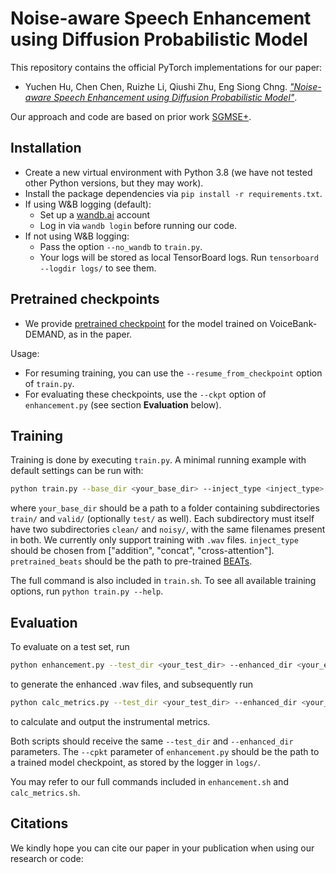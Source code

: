 # Noise-aware Speech Enhancement using Diffusion Probabilistic Model

This repository contains the official PyTorch implementations for our paper:

- Yuchen Hu, Chen Chen, Ruizhe Li, Qiushi Zhu, Eng Siong Chng. [*"Noise-aware Speech Enhancement using Diffusion Probabilistic Model"*]().

Our approach and code are based on prior work [SGMSE+](https://github.com/sp-uhh/sgmse).


## Installation

- Create a new virtual environment with Python 3.8 (we have not tested other Python versions, but they may work).
- Install the package dependencies via `pip install -r requirements.txt`.
- If using W&B logging (default):
    - Set up a [wandb.ai](https://wandb.ai/) account
    - Log in via `wandb login` before running our code.
- If not using W&B logging:
    - Pass the option `--no_wandb` to `train.py`.
    - Your logs will be stored as local TensorBoard logs. Run `tensorboard --logdir logs/` to see them.


## Pretrained checkpoints

- We provide [pretrained checkpoint](https://drive.google.com/file/d/1tLc1HfB3HHwCHyJR8cc-6fMgnHs8Lgws/view?usp=sharing) for the model trained on VoiceBank-DEMAND, as in the paper.

Usage:
- For resuming training, you can use the `--resume_from_checkpoint` option of `train.py`.
- For evaluating these checkpoints, use the `--ckpt` option of `enhancement.py` (see section **Evaluation** below).


## Training

Training is done by executing `train.py`. A minimal running example with default settings can be run with:

```bash
python train.py --base_dir <your_base_dir> --inject_type <inject_type> --pretrain_class_model <pretrained_beats>
```

where `your_base_dir` should be a path to a folder containing subdirectories `train/` and `valid/` (optionally `test/` as well). Each subdirectory must itself have two subdirectories `clean/` and `noisy/`, with the same filenames present in both. We currently only support training with `.wav` files.
`inject_type` should be chosen from ["addition", "concat", "cross-attention"].
`pretrained_beats` should be the path to pre-trained [BEATs](https://valle.blob.core.windows.net/share/BEATs/BEATs_iter3_plus_AS2M.pt?sv=2020-08-04&st=2023-03-01T07%3A51%3A05Z&se=2033-03-02T07%3A51%3A00Z&sr=c&sp=rl&sig=QJXmSJG9DbMKf48UDIU1MfzIro8HQOf3sqlNXiflY1I%3D).

The full command is also included in `train.sh`.
To see all available training options, run `python train.py --help`.


## Evaluation

To evaluate on a test set, run
```bash
python enhancement.py --test_dir <your_test_dir> --enhanced_dir <your_enhanced_dir> --ckpt <path_to_model_checkpoint>
```

to generate the enhanced .wav files, and subsequently run

```bash
python calc_metrics.py --test_dir <your_test_dir> --enhanced_dir <your_enhanced_dir>
```

to calculate and output the instrumental metrics.

Both scripts should receive the same `--test_dir` and `--enhanced_dir` parameters. The `--cpkt` parameter of `enhancement.py` should be the path to a trained model checkpoint, as stored by the logger in `logs/`.

You may refer to our full commands included in `enhancement.sh` and `calc_metrics.sh`. 

## Citations

We kindly hope you can cite our paper in your publication when using our research or code:
```bib

```
